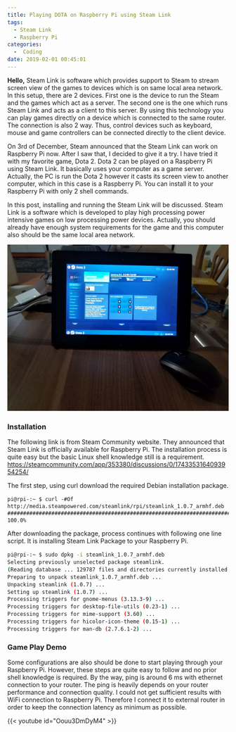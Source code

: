 ```yaml
---
title: Playing DOTA on Raspberry Pi using Steam Link
tags:
  - Steam Link
  - Raspberry Pi
categories:
  -  Coding
date: 2019-02-01 00:45:01
---
```


**Hello,** Steam Link is software which provides support to Steam to stream
screen view of the games to devices which is on same local area network. In this
setup, there are 2 devices. First one is the device to run the Steam and the
games which act as a server. The second one is the one which runs Steam Link and
acts as a client to this server. By using this technology you can play games
directly on a device which is connected to the same router. The connection is
also 2 way. Thus, control devices such as keyboard, mouse and game controllers
can be connected directly to the client device.

On 3rd of December, Steam announced that the Steam Link can work on Raspberry Pi
now. After I saw that, I decided to give it a try. I have tried it with my
favorite game, Dota 2. Dota 2 can be played on a Raspberry Pi using Steam Link.
It basically uses your computer as a game server. Actually, the PC is run the
Dota 2 however it casts its screen view to another computer, which in this case
is a Raspberry Pi. You can install it to your Raspberry Pi with only 2 shell
commands.

In this post, installing and running the Steam Link will be discussed. Steam
Link is a software which is developed to play high processing power intensive
games on low processing power devices. Actually, you should already have enough
system requirements for the game and this computer also should be the same local
area network.

![](steamlink1.jpg)

### Installation

The following link is from Steam Community website. They announced that Steam
Link is officially available for Raspberry Pi. The installation process is quite
easy but the basic Linux shell knowledge still is a requirement.\
https://steamcommunity.com/app/353380/discussions/0/1743353164093954254/

The first step, using curl download the required Debian installation package.

```shell
pi@rpi-:~ $ curl -#Of http://media.steampowered.com/steamlink/rpi/steamlink_1.0.7_armhf.deb
######################################################################## 100.0%
```

After downloading the package, process continues with following one line script.
It is installing Steam Link Package to your Raspberry Pi.

```bash
pi@rpi-:~ $ sudo dpkg -i steamlink_1.0.7_armhf.deb
Selecting previously unselected package steamlink.
(Reading database ... 129787 files and directories currently installed.)
Preparing to unpack steamlink_1.0.7_armhf.deb ...
Unpacking steamlink (1.0.7) ...
Setting up steamlink (1.0.7) ...
Processing triggers for gnome-menus (3.13.3-9) ...
Processing triggers for desktop-file-utils (0.23-1) ...
Processing triggers for mime-support (3.60) ...
Processing triggers for hicolor-icon-theme (0.15-1) ...
Processing triggers for man-db (2.7.6.1-2) ...
```

### Game Play Demo

Some configurations are also should be done to start playing through your
Raspberry Pi. However, these steps are quite easy to follow and no prior shell
knowledge is required. By the way, ping is around 6 ms with ethernet connection
to your router. The ping is heavily depends on your router performance and
connection quality. I could not get sufficient results with WiFi connection to
Raspberry Pi. Therefore I connect it to external router in order to keep the
connection latency as minimum as possible.

{{< youtube id="Oouu3DmDyM4" >}}
